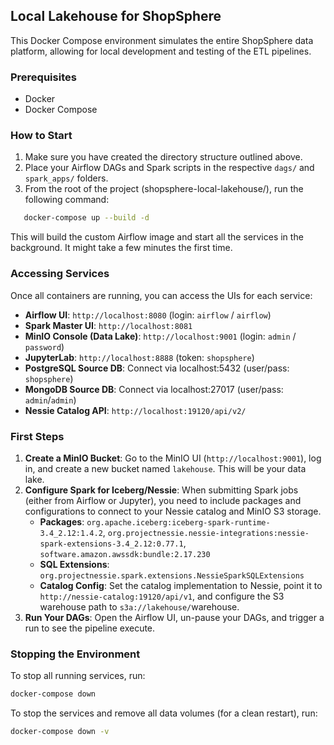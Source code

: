## **Local Lakehouse for ShopSphere**

This Docker Compose environment simulates the entire ShopSphere data platform, allowing for local development and testing of the ETL pipelines.

### **Prerequisites**

* Docker  
* Docker Compose

### **How to Start**

1. Make sure you have created the directory structure outlined above.  
2. Place your Airflow DAGs and Spark scripts in the respective `dags/` and `spark_apps/` folders.  
3. From the root of the project (shopsphere-local-lakehouse/), run the following command:  

```bash
   docker-compose up --build -d
```

   This will build the custom Airflow image and start all the services in the background. It might take a few minutes the first time.

### **Accessing Services**

Once all containers are running, you can access the UIs for each service:

* **Airflow UI**: `http://localhost:8080` (login: `airflow` / `airflow`)  
* **Spark Master UI**: `http://localhost:8081`  
* **MinIO Console (Data Lake)**: `http://localhost:9001` (login: `admin` / `password`)  
* **JupyterLab**: `http://localhost:8888` (token: `shopsphere`)  
* **PostgreSQL Source DB**: Connect via localhost:5432 (user/pass: `shopsphere`)  
* **MongoDB Source DB**: Connect via localhost:27017 (user/pass: `admin`/`admin`)  
* **Nessie Catalog API**: `http://localhost:19120/api/v2/`

### **First Steps**

1. **Create a MinIO Bucket**: Go to the MinIO UI (`http://localhost:9001`), log in, and create a new bucket named `lakehouse`. This will be your data lake.  
2. **Configure Spark for Iceberg/Nessie**: When submitting Spark jobs (either from Airflow or Jupyter), you need to include packages and configurations to connect to your Nessie catalog and MinIO S3 storage.  
   * **Packages**: `org.apache.iceberg:iceberg-spark-runtime-3.4_2.12:1.4.2`, `org.projectnessie.nessie-integrations:nessie-spark-extensions-3.4_2.12:0.77.1`, `software.amazon.awssdk:bundle:2.17.230`  
   * **SQL Extensions**: `org.projectnessie.spark.extensions.NessieSparkSQLExtensions`  
   * **Catalog Config**: Set the catalog implementation to Nessie, point it to `http://nessie-catalog:19120/api/v1`, and configure the S3 warehouse path to `s3a://lakehouse/`warehouse.  
3. **Run Your DAGs**: Open the Airflow UI, un-pause your DAGs, and trigger a run to see the pipeline execute.

### **Stopping the Environment**

To stop all running services, run:

```bash
docker-compose down
```

To stop the services and remove all data volumes (for a clean restart), run:

```bash
docker-compose down -v  
```